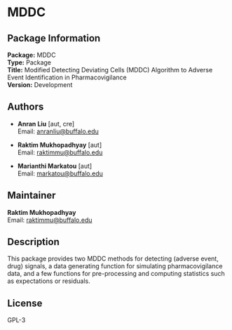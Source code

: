 # MDDC

## Package Information

**Package:** MDDC  
**Type:** Package  
**Title:** Modified Detecting Deviating Cells (MDDC) Algorithm to Adverse Event Identification in Pharmacovigilance  
**Version:** Development

## Authors

- **Anran Liu** [aut, cre]  
  Email: [anranliu@buffalo.edu](mailto:anranliu@buffalo.edu)  

- **Raktim Mukhopadhyay** [aut]  
  Email: [raktimmu@buffalo.edu](mailto:raktimmu@buffalo.edu)  

- **Marianthi Markatou** [aut]  
  Email: [markatou@buffalo.edu](mailto:markatou@buffalo.edu)  

## Maintainer

**Raktim Mukhopadhyay**  
Email: [raktimmu@buffalo.edu](mailto:raktimmu@buffalo.edu)

## Description

This package provides two MDDC methods for detecting (adverse event, drug) signals, a data generating function for simulating pharmacovigilance data, and a few functions for pre-processing and computing statistics such as expectations or residuals.

## License

GPL-3